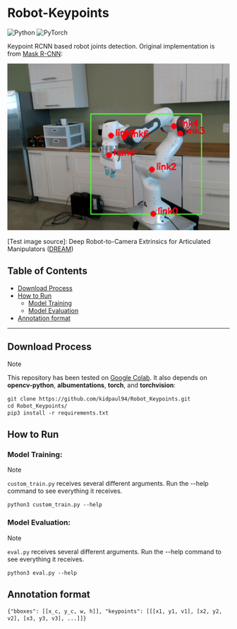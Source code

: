 # Robot-Keypoints
![Python](https://img.shields.io/badge/python-3670A0?style=for-the-badge&logo=python&logoColor=ffdd54)
![PyTorch](https://img.shields.io/badge/PyTorch-%23EE4C2C.svg?style=for-the-badge&logo=PyTorch&logoColor=white)

Keypoint RCNN based robot joints detection. Original implementation is from [Mask R-CNN](https://arxiv.org/abs/1703.06870):

![Example 0](./images/visualized_result_000045.png)

[Test image source]: Deep Robot-to-Camera Extrinsics for Articulated Manipulators ([DREAM](https://github.com/NVlabs/DREAM))


## Table of Contents

- [Download Process](#download-process)
- [How to Run](#how-to-run)
    - [Model Training](#model-training)
    - [Model Evaluation](#model-evaluation)
- [Annotation format](#annotation-format)

---

## Download Process

> [!NOTE]
This repository has been tested on [Google Colab](https://colab.research.google.com/). It also depends on **opencv-python**, **albumentations**, **torch**, and **torchvision**:

    git clone https://github.com/kidpaul94/Robot_Keypoints.git
    cd Robot_Keypoints/
    pip3 install -r requirements.txt

## How to Run

### Model Training:

> [!NOTE]
`custom_train.py` receives several different arguments. Run the --help command to see everything it receives.

    python3 custom_train.py --help

### Model Evaluation:

> [!NOTE]
`eval.py` receives several different arguments. Run the --help command to see everything it receives.

    python3 eval.py --help

## Annotation format

    {"bboxes": [[x_c, y_c, w, h]], "keypoints": [[[x1, y1, v1], [x2, y2, v2], [x3, y3, v3], ...]]}
